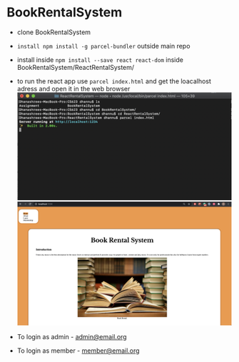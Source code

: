 # BookRentalSystem

- clone BookRentalSystem
- `install npm install -g parcel-bundler` outside main repo
- install inside `npm install --save react react-dom` inside BookRentalSystem/ReactRentalSystem/
- to run the react app use `parcel index.html` and get the loacalhost adress and open it in the web browser
![ScreenShot](images/image1.png)
![ScreenShot](images/image2.png)

- To login as admin - admin@email.org
- To login as member - member@email.org

